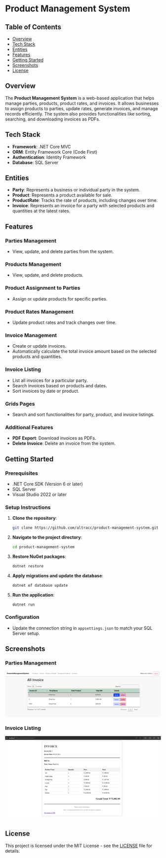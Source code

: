 # Product Management System

## Table of Contents
- [Overview](#overview)
- [Tech Stack](#tech-stack)
- [Entities](#entities)
- [Features](#features)
- [Getting Started](#getting-started)
- [Screenshots](#screenshots)
- [License](#license)

## Overview
The **Product Management System** is a web-based application that helps manage parties, products, product rates, and invoices. It allows businesses to assign products to parties, update rates, generate invoices, and manage records efficiently. The system also provides functionalities like sorting, searching, and downloading invoices as PDFs.

## Tech Stack
- **Framework**: .NET Core MVC
- **ORM**: Entity Framework Core (Code First)
- **Authentication**: Identity Framework
- **Database**: SQL Server

## Entities
- **Party**: Represents a business or individual party in the system.
- **Product**: Represents a product available for sale.
- **ProductRate**: Tracks the rate of products, including changes over time.
- **Invoice**: Represents an invoice for a party with selected products and quantities at the latest rates.

## Features
### Parties Management
- View, update, and delete parties from the system.
  
### Products Management
- View, update, and delete products.

### Product Assignment to Parties
- Assign or update products for specific parties.

### Product Rates Management
- Update product rates and track changes over time.

### Invoice Management
- Create or update invoices.
- Automatically calculate the total invoice amount based on the selected products and quantities.

### Invoice Listing
- List all invoices for a particular party.
- Search invoices based on products and dates.
- Sort invoices by date or product.

### Grids Pages
- Search and sort functionalities for party, product, and invoice listings.

### Additional Features
- **PDF Export**: Download invoices as PDFs.
- **Delete Invoice**: Delete an invoice from the system.

## Getting Started
### Prerequisites
- .NET Core SDK (Version 6 or later)
- SQL Server
- Visual Studio 2022 or later

### Setup Instructions
1. **Clone the repository**:
    ```bash
    git clone https://github.com/altracc/product-management-system.git
    ```

2. **Navigate to the project directory**:
    ```bash
    cd product-management-system
    ```

3. **Restore NuGet packages**:
    ```bash
    dotnet restore
    ```

4. **Apply migrations and update the database**:
    ```bash
    dotnet ef database update
    ```

5. **Run the application**:
    ```bash
    dotnet run
    ```

### Configuration
- Update the connection string in `appsettings.json` to match your SQL Server setup.

## Screenshots

### Parties Management
![Parties Management](images/1.png)

### Invoice Listing
![Invoice Listing](images/2.png)

## License
This project is licensed under the MIT License - see the [LICENSE](LICENSE) file for details.
